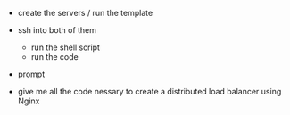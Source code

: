 - create the servers / run the template
- ssh into both of them
    - run the shell script
    - run the code 



- prompt
- give me all the code nessary to create a distributed load balancer using Nginx
